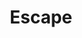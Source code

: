 ---
layout: post
title:  "Escape"
image: https://farm3.staticflickr.com/2942/15432378165_a7777873f9_b.jpg
thumbnail: https://farm4.staticflickr.com/3897/14861434142_3cfc80d189_o.jpg
dimensionX: 15"
dimensionY: 21"
dimensionZ: 2"
materials: Walnut, Copper
price: $350
---